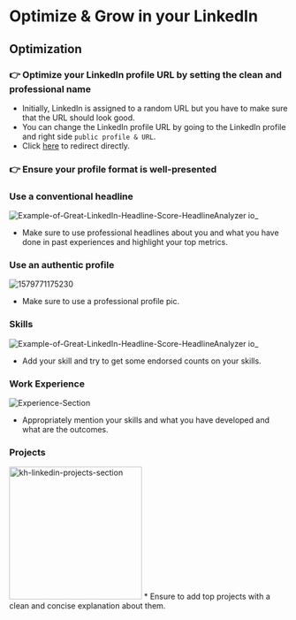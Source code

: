 # Optimize & Grow in your LinkedIn

## Optimization

### 👉 Optimize your LinkedIn profile URL by setting the clean and professional name

- Initially, LinkedIn is assigned to a random URL but you have to make sure that the URL should look good.
- You can change the LinkedIn profile URL by going to the LinkedIn profile and right side `public profile & URL`.
- Click [here](https://www.linkedin.com/public-profile/settings) to redirect directly.

### 👉 Ensure your profile format is well-presented

### Use a conventional headline
![Example-of-Great-LinkedIn-Headline-Score-HeadlineAnalyzer io_](https://github.com/Saivaraprasad48/Social_Optimization/assets/93783719/70d432df-8f62-43c6-b71c-f41b062259b0)
* Make sure to use professional headlines about you and what you have done in past experiences and highlight your top metrics.

### Use an authentic profile
![1579771175230](https://github.com/Saivaraprasad48/Social_Optimization/assets/93783719/71ca288b-ce5c-4953-9b79-e1acc5764b74)
* Make sure to use a professional profile pic.

### Skills
![Example-of-Great-LinkedIn-Headline-Score-HeadlineAnalyzer io_](https://github.com/Saivaraprasad48/Social_Optimization/assets/93783719/fe33f40e-28e2-4084-9294-70b55dcf60be)
* Add your skill and try to get some endorsed counts on your skills.  

### Work Experience
![Experience-Section](https://github.com/Saivaraprasad48/Social_Optimization/assets/93783719/61f9a359-591b-4772-96f1-827404d12104)
* Appropriately mention your skills and what you have developed and what are the outcomes.

### Projects
<img width="240" alt="kh-linkedin-projects-section" src="https://github.com/Saivaraprasad48/Social_Optimization/assets/93783719/531db80a-a697-4b9c-95ac-52c3b81fcba7">
* Ensure to add top projects with a clean and concise explanation about them.





